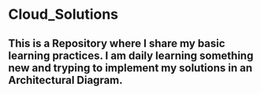 # Cloud_Solutions

## This is a Repository where I share my basic learning practices. I am daily learning something new and tryping to implement my solutions in  an Architectural Diagram. 
